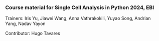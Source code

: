 ### Course material for Single Cell Analysis in Python 2024, EBI

Trainers: Iris Yu, Jiawei Wang, Anna Vathrakokili, Yuyao Song, Andrian Yang, Nadav Yayon

Contributor: Hugo Tavares


